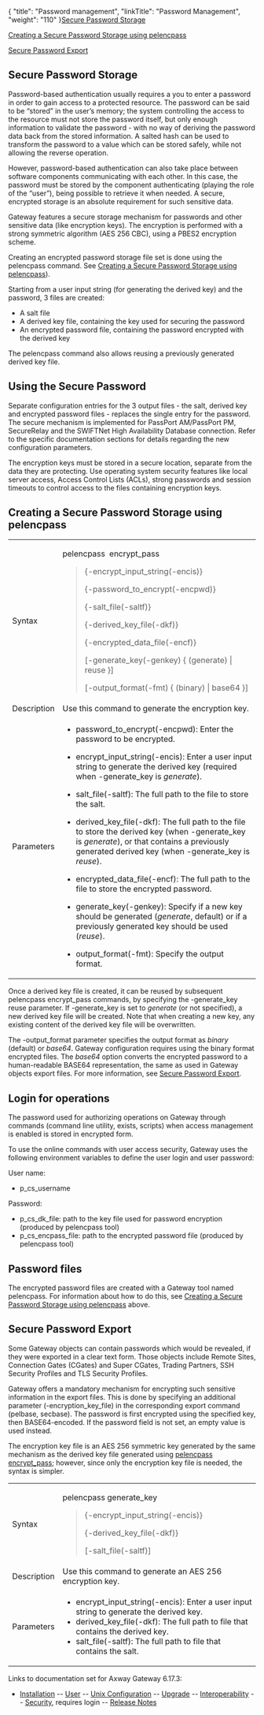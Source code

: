 {
    "title": "Password management",
    "linkTitle": "Password Management",
    "weight": "110"
}<a href="#Secure" class="MCXref xref">Secure Password Storage</a>

<a href="#Creating" class="MCXref xref">Creating a Secure Password Storage using pelencpass</a>

<a href="#Secure_Password_Export" class="MCXref xref">Secure Password Export</a>

<span id="Secure"></span>

## Secure Password Storage

Password-based authentication usually requires a you to enter a password in order to gain access to a protected resource. The password can be said to be “stored” in the user’s memory; the system controlling the access to the resource must not store the password itself, but only enough information to validate the password - with no way of deriving the password data back from the stored information. A salted hash can be used to transform the password to a value which can be stored safely, while not allowing the reverse operation.

However, password-based authentication can also take place between software components communicating with each other. In this case, the password must be stored by the component authenticating (playing the role of the “user”), being possible to retrieve it when needed. A secure, encrypted storage is an absolute requirement for such sensitive data.

Gateway features a secure storage mechanism for passwords and other sensitive data (like encryption keys). The encryption is performed with a strong symmetric algorithm (AES 256 CBC), using a PBES2 encryption scheme.

Creating an encrypted password storage file set is done using the <span class="code">pelencpass</span> command. See [Creating a Secure Password Storage using <span class="code">pelencpass</span>](#Creating)).

Starting from a user input string (for generating the derived key) and the password, 3 files are created:

-   A salt file
-   A derived key file, containing the key used for securing the password
-   An encrypted password file, containing the password encrypted with the derived key

The <span class="code">pelencpass </span>command also allows reusing a previously generated derived key file.

## Using the Secure Password

Separate configuration entries for the 3 output files - the salt, derived key and encrypted password files - replaces the single entry for the password. The secure mechanism is implemented for PassPort AM/PassPort PM, SecureRelay and the SWIFTNet High Availability Database connection. Refer to the specific documentation sections for details regarding the new configuration parameters.

The encryption keys must be stored in a secure location, separate from the data they are protecting. Use operating system security features like local server access, Access Control Lists (ACLs), strong passwords and session timeouts to control access to the files containing encryption keys.

<span id="Creating"></span>

## Creating a Secure Password Storage using pelencpass

<table>
         
         
         
   
   <tbody>
      <tr>
         <td>Syntax         </td>
         <td><p>pelencpass  encrypt_pass</p>
<blockquote>
<p>{-encrypt_input_string(-encis)}</p>
<p>{-password_to_encrypt(-encpwd)}</p>
<p>{-salt_file(-saltf)}</p>
<p>{-derived_key_file(-dkf)}</p>
<p>{-encrypted_data_file(-encf)}</p>
<p>[-generate_key(-genkey) { (generate) | reuse }]</p>
<p>[-output_format(-fmt) { (binary) | base64 }]</p>
</blockquote>         </td>
      </tr>
      <tr>
         <td>Description         </td>
         <td>Use this command to generate the encryption key.         </td>
      </tr>
      <tr>
         <td>Parameters         </td>
         <td><ul>
<li><p><span class="code">password_to_encrypt(-encpwd)</span>: Enter the password to be encrypted.</p></li>
<li><p><span class="code">encrypt_input_string(-encis)</span>: Enter a user input string to generate the derived key (required when <span class="code">-generate_key</span> is <em>generate</em>).</p></li>
<li><p><span class="code">salt_file(-saltf)</span>: The full path to the file to store the salt.</p></li>
<li><p><span class="code">derived_key_file(-dkf)</span>: The full path to the file to store the derived key (when <span class="code">-generate_key</span> is <em>generate</em>), or that contains a previously generated derived key (when <span class="code">-generate_key</span> is <em>reuse</em>).</p></li>
<li><p><span class="code">encrypted_data_file(-encf)</span>: The full path to the file to store the encrypted password.</p></li>
<li><p><span class="code">generate_key(-genkey)</span>: Specify if a new key should be generated (<em>generate</em>, default) or if a previously generated key should be used (<em>reuse</em>).</p></li>
<li><p><span class="code">output_format(-fmt)</span>: Specify the output format.</p></li>
</ul>         </td>
      </tr>
   </tbody>
</table>

Once a derived key file is created, it can be reused by subsequent <span class="code">pelencpass encrypt\_pass </span>commands, by specifying the <span class="code">-generate\_key reuse</span> parameter. If <span class="code">-generate\_key</span> is set to *generate* (or not specified), a new derived key file will be created. Note that when creating a new key, any existing content of the derived key file will be overwritten.

The <span class="code">-output\_format</span> parameter specifies the output format as *binary* (default) or *base64*. <span class="mc-variable suite_variables.GatewayName variable">Gateway</span> configuration requires using the binary format encrypted files. The *base64* option converts the encrypted password to a human-readable BASE64 representation, the same as used in Gateway objects export files. For more information, see <a href="#Secure_Password_Export" class="MCXref xref">Secure Password Export</a>.

<span id="Login_for_operations"></span>

## Login for operations

The password used for authorizing operations on <span class="mc-variable suite_variables.GatewayName variable">Gateway</span> through commands (command line utility, exists, scripts) when access management is enabled is stored in encrypted form.

To use the online commands with user access security, Gateway uses the following environment variables to define the user login and user password:

User name:

-   p\_cs\_username

Password:

-   <span class="code">p\_cs\_dk\_file</span>: path to the key file used for password encryption (produced by <span class="code">pelencpass </span>tool)
-   <span class="code">p\_cs\_encpass\_file</span>: path to the encrypted password file (produced by <span class="code">pelencpass </span>tool)

## Password files

The encrypted password files are created with a <span class="mc-variable suite_variables.GatewayName variable">Gateway</span> tool named <span class="code">pelencpass</span>. For information about how to do this, see [Creating a Secure Password Storage using <span class="code">pelencpass</span>](#Creating) above.

<span id="Secure_Password_Export"></span>

## Secure Password Export

Some Gateway objects can contain passwords which would be revealed, if they were exported in a clear text form. Those objects include Remote Sites, Connection Gates (CGates) and Super CGates, Trading Partners, SSH Security Profiles and TLS Security Profiles.

Gateway offers a mandatory mechanism for encrypting such sensitive information in the export files. This is done by specifying an additional parameter (<span class="code">-encryption\_key\_file</span>) in the corresponding export command (<span class="code">pelbase</span>, <span class="code">secbase</span>). The password is first encrypted using the specified key, then BASE64-encoded. If the password field is not set, an empty value is used instead.

The encryption key file is an AES 256 symmetric key generated by the same mechanism as the derived key file generated using <span class="code">[pelencpass encrypt\_pass](#Creating)</span>; however, since only the encryption key file is needed, the syntax is simpler.

<table>
         
         
         
   
   <tbody>
      <tr>
         <td>Syntax         </td>
         <td><p>pelencpass generate_key</p>
<blockquote>
<p>{-encrypt_input_string(-encis)}</p>
<p>{-derived_key_file(-dkf)}</p>
<p>[-salt_file(-saltf)]</p>
</blockquote>         </td>
      </tr>
      <tr>
         <td>Description         </td>
         <td>Use this command to generate an AES 256 encryption key.         </td>
      </tr>
      <tr>
         <td>Parameters         </td>
         <td><ul>
<li><span class="code">encrypt_input_string(-encis)</span>: Enter a user input string to generate the derived key.</li>
<li><span class="code">derived_key_file(-dkf)</span>: The full path to file that contains the derived key.</li>
<li><span class="code">salt_file(-saltf)</span>: The full path to file that contains the salt.</li>
</ul>         </td>
      </tr>
   </tbody>
</table>

Links to documentation set for Axway Gateway <span class="mc-variable axway_variables.Release_Number variable">6.17.3</span>:

-   [Installation](/bundle/Gateway_6173_InstallationGuide_allOS_en_HTML5/page/Content/start_page.htm) -- [User](/bundle/Gateway_6173_UsersGuide_allOS_en_HTML5/page/Content/start_page.htm) -- [Unix Configuration](/bundle/Gateway_6173_ConfigurationGuide_UNIX_en_HTML5/page/Content/start_page.htm) -- [Upgrade](/bundle/Gateway_6173_UpgradeGuide_allOS_en_HTML5/page/Content/start_page.htm) -- [Interoperability](/bundle/Gateway_6173_InteroperabilityGuide_allOS_en_HTML5/page/Content/start_page.htm) -- [Security](/bundle/Gateway_6173_SecurityGuide_allOS_en_HTML5/page/Content/start_page.htm), requires login -- [Release Notes](/bundle/Gateway_6173_ReleaseNotes_allOS_en_HTML5/page/Content/Gateway_ReleaseNotes_allOS_en.htm)
